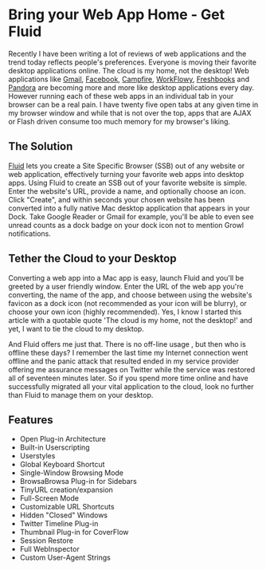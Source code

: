 # Bring your Web App Home - Get Fluid

Recently I have been writing a lot of reviews of web applications and the trend today reflects people's preferences. Everyone is moving their favorite desktop applications online. The cloud is my home, not the desktop! Web applications like <a href="http://www.gmail.com/">Gmail</a>, <a href="http://www.facebook.com/">Facebook</a>, <a href="http://campfirenow.com/">Campfire</a>, <a href="http://workflowy.com/">WorkFlowy</a>, <a href="http://www.freshbooks.com/">Freshbooks</a> and <a href="http://www.pandora.com/">Pandora</a> are becoming more and more like desktop applications every day. However running each of these web apps in an individual tab in your browser can be a real pain. I have twenty five open tabs at any given time in my browser window and while that is not over the top, apps that are AJAX or Flash driven consume too much memory for my browser's liking.

## The Solution

<a href="http://fluidapp.com/">Fluid</a> lets you create a Site Specific Browser (SSB) out of any website or web application, effectively turning your favorite web apps into desktop apps. Using Fluid to create an SSB out of your favorite website is simple. Enter the website's URL, provide a name, and optionally choose an icon. Click "Create", and within seconds your chosen website has been converted into a fully native Mac desktop application that appears in your Dock. Take Google Reader or Gmail for example, you'll be able to even see unread counts as a dock badge on your dock icon not to mention Growl notifications.

## Tether the Cloud to your Desktop

Converting a web app into a Mac app is easy, launch Fluid and you'll be greeted by a user friendly window. Enter the URL of the web app you're converting, the name of the app, and choose between using the website's favicon as a dock icon (not recommended as your icon will be blurry), or choose your own icon (highly recommended). Yes, I know I started this article with a quotable quote 'The cloud is my home, not the desktop!' and yet, I want to tie the cloud to my desktop. 

And Fluid offers me just that. There is no off-line usage , but then who is offline these days? I remember the last time my Internet connection went offline and the panic attack that resulted ended in my service provider offering me assurance messages on Twitter while the service was restored all of seventeen minutes later. So if you spend more time online and have successfully migrated all your vital application to the cloud, look no further than Fluid to manage them on your desktop.

## Features

- Open Plug-in Architecture
- Built-in Userscripting
- Userstyles
- Global Keyboard Shortcut
- Single-Window Browsing Mode
- BrowsaBrowsa Plug-in for Sidebars
- TinyURL creation/expansion
- Full-Screen Mode
- Customizable URL Shortcuts
- Hidden "Closed" Windows
- Twitter Timeline Plug-in
- Thumbnail Plug-in for CoverFlow
- Session Restore
- Full WebInspector
- Custom User-Agent Strings
